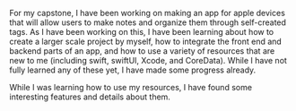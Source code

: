 For my capstone, I have been working on making an app for apple devices that will allow users to make notes and organize them through self-created tags. As I have been working on this, I have been learning about how to create a larger scale project  by myself, how to integrate the front end and backend parts of an app, and how to use a variety of resources that are new to me (including swift, swiftUI, Xcode, and CoreData). While I have not fully learned any of these yet, I have made some progress already.

While I was learning how to use my resources, I have found some interesting features and details about them. 
